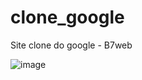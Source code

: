 # clone_google
 Site clone do google - B7web

![image](https://user-images.githubusercontent.com/66069561/144913903-e45c2bf5-8abe-4ba3-b30c-13db550de797.png)
